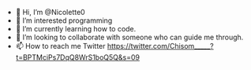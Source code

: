- 👋 Hi, I’m @Nicolette0
- 👀 I’m interested programming 
- 🌱 I’m currently learning how to code.
- 💞️ I’m looking to collaborate with someone who can guide me through.
- 📫 How to reach me Twitter https://twitter.com/Chisom_____?t=BPTMciPs7DqQ8WrS1boQ5Q&s=09

<!---
Nicolette0/Nicolette0 is a ✨ special ✨ repository because its `README.md` (this file) appears on your GitHub profile.
You can click the Preview link to take a look at your changes.
--->
